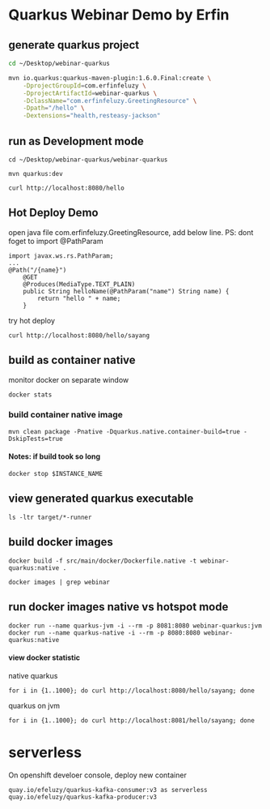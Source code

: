 # Quarkus Webinar Demo by Erfin

## generate quarkus project
```bash
cd ~/Desktop/webinar-quarkus

mvn io.quarkus:quarkus-maven-plugin:1.6.0.Final:create \
    -DprojectGroupId=com.erfinfeluzy \
    -DprojectArtifactId=webinar-quarkus \
    -DclassName="com.erfinfeluzy.GreetingResource" \
    -Dpath="/hello" \
    -Dextensions="health,resteasy-jackson"
```

## run as Development mode
```
cd ~/Desktop/webinar-quarkus/webinar-quarkus

mvn quarkus:dev

curl http://localhost:8080/hello
```

## Hot Deploy Demo
open java file com.erfinfeluzy.GreetingResource, add below line. PS: dont foget to import @PathParam
```
import javax.ws.rs.PathParam;
...
@Path("/{name}")
    @GET
    @Produces(MediaType.TEXT_PLAIN)
    public String helloName(@PathParam("name") String name) {
        return "hello " + name;
    }
```
try hot deploy
```
curl http://localhost:8080/hello/sayang
```

## build as container native
monitor docker on separate window
```
docker stats
```

### build container native image
```
mvn clean package -Pnative -Dquarkus.native.container-build=true -DskipTests=true
```

#### Notes: if build took so long
```
docker stop $INSTANCE_NAME
```

## view generated quarkus executable
```
ls -ltr target/*-runner
```

## build docker images
```
docker build -f src/main/docker/Dockerfile.native -t webinar-quarkus:native .

docker images | grep webinar
```

## run docker images native vs hotspot mode
```
docker run --name quarkus-jvm -i --rm -p 8081:8080 webinar-quarkus:jvm
docker run --name quarkus-native -i --rm -p 8080:8080 webinar-quarkus:native
```
#### view docker statistic
native quarkus
```
for i in {1..1000}; do curl http://localhost:8080/hello/sayang; done
```
quarkus on jvm
```
for i in {1..1000}; do curl http://localhost:8081/hello/sayang; done
```

# serverless
On openshift develoer console, deploy new container
```
quay.io/efeluzy/quarkus-kafka-consumer:v3 as serverless
quay.io/efeluzy/quarkus-kafka-producer:v3
```
